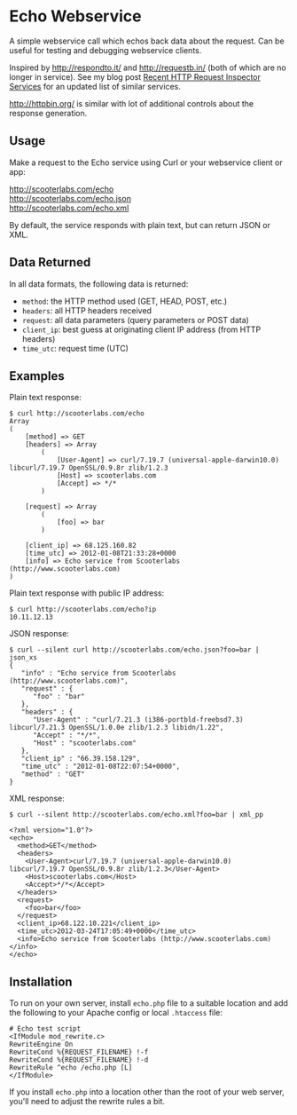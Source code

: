 # Echo Webservice

A simple webservice call which echos back data about the request. Can be useful for testing and debugging webservice clients.

Inspired by http://respondto.it/ and http://requestb.in/ (both of which are no longer in service). See my blog post [Recent HTTP Request Inspector Services](http://www.cantoni.org/2019/04/30/recent-http-request-inspector-services) for an updated list of similar services.

http://httpbin.org/ is similar with lot of additional controls about the response generation.

## Usage

Make a request to the Echo service using Curl or your webservice 
client or app:

http://scooterlabs.com/echo  
http://scooterlabs.com/echo.json  
http://scooterlabs.com/echo.xml  

By default, the service responds with plain text, but can return 
JSON or XML.

## Data Returned

In all data formats, the following data is returned:

* `method`: the HTTP method used (GET, HEAD, POST, etc.)
* `headers`: all HTTP headers received
* `request`: all data parameters (query parameters or POST data)
* `client_ip`: best guess at originating client IP address (from HTTP headers)
* `time_utc`: request time (UTC)

## Examples

Plain text response:

    $ curl http://scooterlabs.com/echo
    Array
    (
        [method] => GET
        [headers] => Array
            (
                [User-Agent] => curl/7.19.7 (universal-apple-darwin10.0) libcurl/7.19.7 OpenSSL/0.9.8r zlib/1.2.3
                [Host] => scooterlabs.com
                [Accept] => */*
            )

        [request] => Array
            (
                [foo] => bar
            )

        [client_ip] => 68.125.160.82
        [time_utc] => 2012-01-08T21:33:28+0000
        [info] => Echo service from Scooterlabs (http://www.scooterlabs.com)
    )

Plain text response with public IP address:

    $ curl http://scooterlabs.com/echo?ip
    10.11.12.13

JSON response:

    $ curl --silent curl http://scooterlabs.com/echo.json?foo=bar | json_xs
    {
       "info" : "Echo service from Scooterlabs (http://www.scooterlabs.com)",
       "request" : {
          "foo" : "bar"
       },
       "headers" : {
          "User-Agent" : "curl/7.21.3 (i386-portbld-freebsd7.3) libcurl/7.21.3 OpenSSL/1.0.0e zlib/1.2.3 libidn/1.22",
          "Accept" : "*/*",
          "Host" : "scooterlabs.com"
       },
       "client_ip" : "66.39.158.129",
       "time_utc" : "2012-01-08T22:07:54+0000",
       "method" : "GET"
    }

XML response:

    $ curl --silent http://scooterlabs.com/echo.xml?foo=bar | xml_pp
    
    <?xml version="1.0"?>
    <echo>
      <method>GET</method>
      <headers>
        <User-Agent>curl/7.19.7 (universal-apple-darwin10.0) libcurl/7.19.7 OpenSSL/0.9.8r zlib/1.2.3</User-Agent>
        <Host>scooterlabs.com</Host>
        <Accept>*/*</Accept>
      </headers>
      <request>
        <foo>bar</foo>
      </request>
      <client_ip>68.122.10.221</client_ip>
      <time_utc>2012-03-24T17:05:49+0000</time_utc>
      <info>Echo service from Scooterlabs (http://www.scooterlabs.com)</info>
    </echo>

## Installation

To run on your own server, install `echo.php` file to a suitable location 
and add the following to your Apache config or local `.htaccess` file:

    # Echo test script
    <IfModule mod_rewrite.c>
    RewriteEngine On
    RewriteCond %{REQUEST_FILENAME} !-f
    RewriteCond %{REQUEST_FILENAME} !-d
    RewriteRule ^echo /echo.php [L]
    </IfModule>

If you install `echo.php` into a location other than the root of your
web server, you'll need to adjust the rewrite rules a bit.

